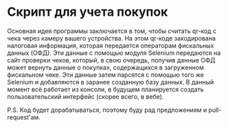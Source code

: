 # Скрипт для учета покупок

Основная идея программы заключается в том, чтобы считать qr-код с чека через камеру вашего устройства. 
На этом qr-коде закодирована налоговая информация, которая передается операторам фискальных данных (ОФД).
Эти данные с помощью модуля Selenium передаются на сайт проверки чеков, который, в свою очередь, получив данные ОФД может вернуть данные о покупках, содержащихся в загруженном фискальном чеке.
Эти данные затем парсятся с помощью того же Selenium и добавляются в заранее созданную базу данных. В данный момент всё работает из консоли, в будущем планируется создать пользовательский интерфейс (скорее всего, в вебе).

P.S. Код будет дорабатываться, поэтому буду рад предложениям и pull-request'ам.
